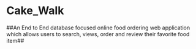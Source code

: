 # Cake_Walk

##An End to End database focused online food ordering web application which allows users to search, views, order and review their favorite food item##
